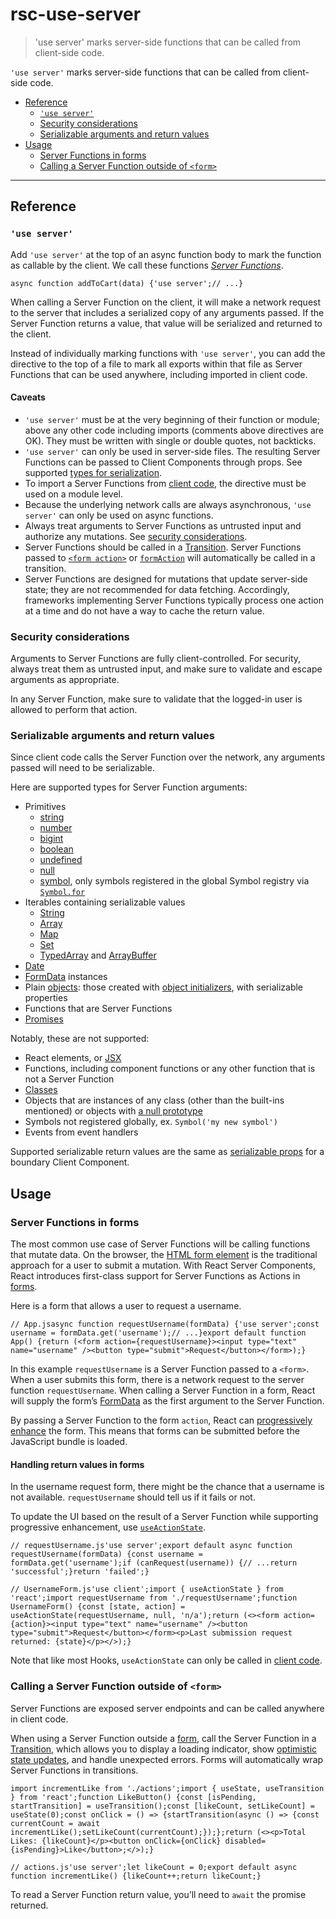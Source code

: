 # rsc-use-server

> 'use server' marks server-side functions that can be called from client-side code.



`'use server'` marks server-side functions that can be called from client-side code.

*   [Reference](#reference)
    *   [`'use server'`](#use-server)
    *   [Security considerations](#security)
    *   [Serializable arguments and return values](#serializable-parameters-and-return-values)
*   [Usage](#usage)
    *   [Server Functions in forms](#server-functions-in-forms)
    *   [Calling a Server Function outside of `<form>`](#calling-a-server-function-outside-of-form)

* * *

## Reference[](#reference "Link for Reference")

### `'use server'`[](#use-server "Link for this heading")

Add `'use server'` at the top of an async function body to mark the function as callable by the client. We call these functions [_Server Functions_](/reference/rsc/server-functions).

    async function addToCart(data) {'use server';// ...}

When calling a Server Function on the client, it will make a network request to the server that includes a serialized copy of any arguments passed. If the Server Function returns a value, that value will be serialized and returned to the client.

Instead of individually marking functions with `'use server'`, you can add the directive to the top of a file to mark all exports within that file as Server Functions that can be used anywhere, including imported in client code.

#### Caveats[](#caveats "Link for Caveats")

*   `'use server'` must be at the very beginning of their function or module; above any other code including imports (comments above directives are OK). They must be written with single or double quotes, not backticks.
*   `'use server'` can only be used in server-side files. The resulting Server Functions can be passed to Client Components through props. See supported [types for serialization](#serializable-parameters-and-return-values).
*   To import a Server Functions from [client code](/reference/rsc/use-client), the directive must be used on a module level.
*   Because the underlying network calls are always asynchronous, `'use server'` can only be used on async functions.
*   Always treat arguments to Server Functions as untrusted input and authorize any mutations. See [security considerations](#security).
*   Server Functions should be called in a [Transition](/reference/react/useTransition). Server Functions passed to [`<form action>`](about:/reference/react-dom/components/form#props) or [`formAction`](about:/reference/react-dom/components/input#props) will automatically be called in a transition.
*   Server Functions are designed for mutations that update server-side state; they are not recommended for data fetching. Accordingly, frameworks implementing Server Functions typically process one action at a time and do not have a way to cache the return value.

### Security considerations[](#security "Link for Security considerations")

Arguments to Server Functions are fully client-controlled. For security, always treat them as untrusted input, and make sure to validate and escape arguments as appropriate.

In any Server Function, make sure to validate that the logged-in user is allowed to perform that action.

### Serializable arguments and return values[](#serializable-parameters-and-return-values "Link for Serializable arguments and return values")

Since client code calls the Server Function over the network, any arguments passed will need to be serializable.

Here are supported types for Server Function arguments:

*   Primitives
    *   [string](https://developer.mozilla.org/en-US/docs/Glossary/String)
    *   [number](https://developer.mozilla.org/en-US/docs/Glossary/Number)
    *   [bigint](https://developer.mozilla.org/en-US/docs/Web/JavaScript/Reference/Global_Objects/BigInt)
    *   [boolean](https://developer.mozilla.org/en-US/docs/Glossary/Boolean)
    *   [undefined](https://developer.mozilla.org/en-US/docs/Glossary/Undefined)
    *   [null](https://developer.mozilla.org/en-US/docs/Glossary/Null)
    *   [symbol](https://developer.mozilla.org/en-US/docs/Web/JavaScript/Reference/Global_Objects/Symbol), only symbols registered in the global Symbol registry via [`Symbol.for`](https://developer.mozilla.org/en-US/docs/Web/JavaScript/Reference/Global_Objects/Symbol/for)
*   Iterables containing serializable values
    *   [String](https://developer.mozilla.org/en-US/docs/Web/JavaScript/Reference/Global_Objects/String)
    *   [Array](https://developer.mozilla.org/en-US/docs/Web/JavaScript/Reference/Global_Objects/Array)
    *   [Map](https://developer.mozilla.org/en-US/docs/Web/JavaScript/Reference/Global_Objects/Map)
    *   [Set](https://developer.mozilla.org/en-US/docs/Web/JavaScript/Reference/Global_Objects/Set)
    *   [TypedArray](https://developer.mozilla.org/en-US/docs/Web/JavaScript/Reference/Global_Objects/TypedArray) and [ArrayBuffer](https://developer.mozilla.org/en-US/docs/Web/JavaScript/Reference/Global_Objects/ArrayBuffer)
*   [Date](https://developer.mozilla.org/en-US/docs/Web/JavaScript/Reference/Global_Objects/Date)
*   [FormData](https://developer.mozilla.org/en-US/docs/Web/API/FormData) instances
*   Plain [objects](https://developer.mozilla.org/en-US/docs/Web/JavaScript/Reference/Global_Objects/Object): those created with [object initializers](https://developer.mozilla.org/en-US/docs/Web/JavaScript/Reference/Operators/Object_initializer), with serializable properties
*   Functions that are Server Functions
*   [Promises](https://developer.mozilla.org/en-US/docs/Web/JavaScript/Reference/Global_Objects/Promise)

Notably, these are not supported:

*   React elements, or [JSX](/learn/writing-markup-with-jsx)
*   Functions, including component functions or any other function that is not a Server Function
*   [Classes](https://developer.mozilla.org/en-US/docs/Learn/JavaScript/Objects/Classes_in_JavaScript)
*   Objects that are instances of any class (other than the built-ins mentioned) or objects with [a null prototype](https://developer.mozilla.org/en-US/docs/Web/JavaScript/Reference/Global_Objects/Object#null-prototype_objects)
*   Symbols not registered globally, ex. `Symbol('my new symbol')`
*   Events from event handlers

Supported serializable return values are the same as [serializable props](about:/reference/rsc/use-client#passing-props-from-server-to-client-components) for a boundary Client Component.

## Usage[](#usage "Link for Usage")

### Server Functions in forms[](#server-functions-in-forms "Link for Server Functions in forms")

The most common use case of Server Functions will be calling functions that mutate data. On the browser, the [HTML form element](https://developer.mozilla.org/en-US/docs/Web/HTML/Element/form) is the traditional approach for a user to submit a mutation. With React Server Components, React introduces first-class support for Server Functions as Actions in [forms](/reference/react-dom/components/form).

Here is a form that allows a user to request a username.

    // App.jsasync function requestUsername(formData) {'use server';const username = formData.get('username');// ...}export default function App() {return (<form action={requestUsername}><input type="text" name="username" /><button type="submit">Request</button></form>);}

In this example `requestUsername` is a Server Function passed to a `<form>`. When a user submits this form, there is a network request to the server function `requestUsername`. When calling a Server Function in a form, React will supply the form’s [FormData](https://developer.mozilla.org/en-US/docs/Web/API/FormData) as the first argument to the Server Function.

By passing a Server Function to the form `action`, React can [progressively enhance](https://developer.mozilla.org/en-US/docs/Glossary/Progressive_Enhancement) the form. This means that forms can be submitted before the JavaScript bundle is loaded.

#### Handling return values in forms[](#handling-return-values "Link for Handling return values in forms")

In the username request form, there might be the chance that a username is not available. `requestUsername` should tell us if it fails or not.

To update the UI based on the result of a Server Function while supporting progressive enhancement, use [`useActionState`](/reference/react/useActionState).

    // requestUsername.js'use server';export default async function requestUsername(formData) {const username = formData.get('username');if (canRequest(username)) {// ...return 'successful';}return 'failed';}

    // UsernameForm.js'use client';import { useActionState } from 'react';import requestUsername from './requestUsername';function UsernameForm() {const [state, action] = useActionState(requestUsername, null, 'n/a');return (<><form action={action}><input type="text" name="username" /><button type="submit">Request</button></form><p>Last submission request returned: {state}</p></>);}

Note that like most Hooks, `useActionState` can only be called in [client code](/reference/rsc/use-client).

### Calling a Server Function outside of `<form>`[](#calling-a-server-function-outside-of-form "Link for this heading")

Server Functions are exposed server endpoints and can be called anywhere in client code.

When using a Server Function outside a [form](/reference/react-dom/components/form), call the Server Function in a [Transition](/reference/react/useTransition), which allows you to display a loading indicator, show [optimistic state updates](/reference/react/useOptimistic), and handle unexpected errors. Forms will automatically wrap Server Functions in transitions.

    import incrementLike from './actions';import { useState, useTransition } from 'react';function LikeButton() {const [isPending, startTransition] = useTransition();const [likeCount, setLikeCount] = useState(0);const onClick = () => {startTransition(async () => {const currentCount = await incrementLike();setLikeCount(currentCount);});};return (<><p>Total Likes: {likeCount}</p><button onClick={onClick} disabled={isPending}>Like</button>;</>);}

    // actions.js'use server';let likeCount = 0;export default async function incrementLike() {likeCount++;return likeCount;}

To read a Server Function return value, you’ll need to `await` the promise returned.
